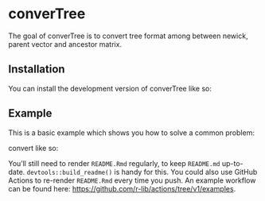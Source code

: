 
<!-- README.md is generated from README.Rmd. Please edit that file -->

# converTree

<!-- badges: start -->
<!-- badges: end -->

The goal of converTree is to convert tree format among between newick,
parent vector and ancestor matrix.

## Installation

You can install the development version of converTree like so:

## Example

This is a basic example which shows you how to solve a common problem:

convert like so:

You’ll still need to render `README.Rmd` regularly, to keep `README.md`
up-to-date. `devtools::build_readme()` is handy for this. You could also
use GitHub Actions to re-render `README.Rmd` every time you push. An
example workflow can be found here:
<https://github.com/r-lib/actions/tree/v1/examples>.
